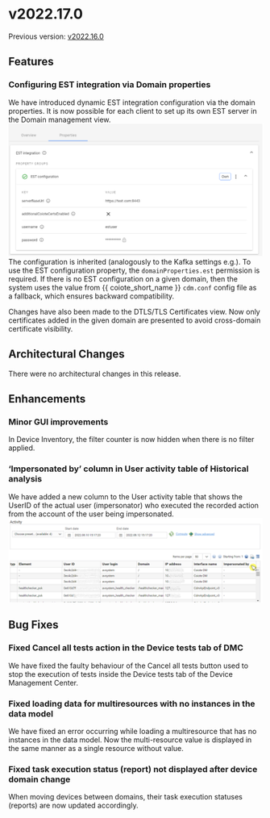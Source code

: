 # v2022.17.0

Previous version: [v2022.16.0](v2022.16.0.md)

## Features

### Configuring EST integration via **Domain properties**

We have introduced dynamic EST integration configuration via the domain properties.
It is now possible for each client to set up its own EST server in the Domain management view.
![EST integration config](images/est_properties.png "EST integration config")
The configuration is inherited (analogously to the Kafka settings e.g.). To use the EST configuration property, the `domainProperties.est` permission is required.
If there is no EST configuration on a given domain, then the system uses the value from {{ coiote_short_name }} `cdm.conf` config file as a fallback, which ensures backward compatibility.

Changes have also been made to the DTLS/TLS Certificates view. Now only certificates added in the given domain are presented to avoid cross-domain certificate visibility.

## Architectural Changes
There were no architectural changes in this release.

## Enhancements

### Minor GUI improvements
In Device Inventory, the filter counter is now hidden when there is no filter applied.

### ‘Impersonated by’ column in User activity table of Historical analysis

We have added a new column to the User activity table that shows the UserID of the actual user (impersonator) who executed the recorded action from the account of the user being impersonated.
!['Impersonated by' column](images/impersonated_by.png "'Impersonated by' column")

## Bug Fixes

### Fixed Cancel all tests action in the Device tests tab of DMC
We have fixed the faulty behaviour of the Cancel all tests button used to stop the execution of tests inside the Device tests tab of the Device Management Center.

### Fixed loading data for multiresources with no instances in the data model
We have fixed an error occurring while loading a multiresource that has no instances in the data model. Now the multi-resource value is displayed in the same manner as a single resource without value.

### Fixed task execution status (report) not displayed after device domain change
When moving devices between domains, their task execution statuses (reports) are now updated accordingly.
